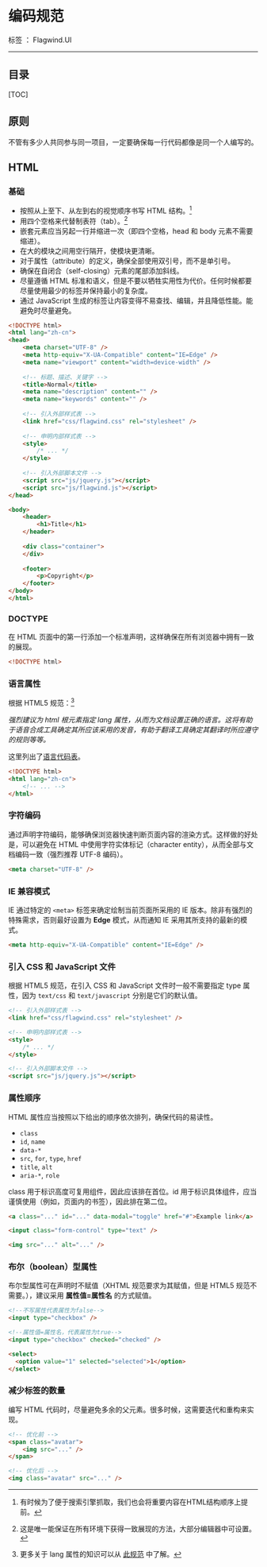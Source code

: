 ﻿# 编码规范

标签 ： Flagwind.UI

---

## 目录
[TOC]

## 原则

不管有多少人共同参与同一项目，一定要确保每一行代码都像是同一个人编写的。

## HTML

### 基础

- 按照从上至下、从左到右的视觉顺序书写 HTML 结构。[^order]
- 用四个空格来代替制表符（tab）。[^tab]
- 嵌套元素应当另起一行并缩进一次（即四个空格，head 和 body 元素不需要缩进）。
- 在大的模块之间用空行隔开，使模块更清晰。
- 对于属性（attribute）的定义，确保全部使用双引号，而不是单引号。
- 确保在自闭合（self-closing）元素的尾部添加斜线。
- 尽量遵循 HTML 标准和语义，但是不要以牺牲实用性为代价。任何时候都要尽量使用最少的标签并保持最小的复杂度。
- 通过 JavaScript 生成的标签让内容变得不易查找、编辑，并且降低性能。能避免时尽量避免。

``` html
<!DOCTYPE html>
<html lang="zh-cn">
<head>
    <meta charset="UTF-8" />
    <meta http-equiv="X-UA-Compatible" content="IE=Edge" />
    <meta name="viewport" content="width=device-width" />
    
    <!-- 标题、描述、关键字 -->
    <title>Normal</title>
    <meta name="description" content="" />
    <meta name="keywords" content="" />
    
    <!-- 引入外部样式表 -->
    <link href="css/flagwind.css" rel="stylesheet" />
    
    <!-- 申明内部样式表 -->
    <style>
        /* ... */
    </style>
    
    <!-- 引入外部脚本文件 -->
    <script src="js/jquery.js"></script>
    <script src="js/flagwind.js"></script>
</head>

<body>
    <header>
        <h1>Title</h1>
    </header>
    
    <div class="container">
    </div>
    
    <footer>
        <p>Copyright</p>
    </footer>
</body>
</html>
```

### DOCTYPE

在 HTML 页面中的第一行添加一个标准声明，这样确保在所有浏览器中拥有一致的展现。

``` html
<!DOCTYPE html>
```

### 语言属性

根据 HTML5 规范：[^lang]

*强烈建议为 html 根元素指定 lang 属性，从而为文档设置正确的语言。这将有助于语音合成工具确定其所应该采用的发音，有助于翻译工具确定其翻译时所应遵守的规则等等。*

这里列出了[语言代码表](http://www.sitepoint.com/web-foundations/iso-2-letter-language-codes/)。

``` html
<!DOCTYPE html>
<html lang="zh-cn">
    <!-- ... -->
</html>
```

### 字符编码

通过声明字符编码，能够确保浏览器快速判断页面内容的渲染方式。这样做的好处是，可以避免在 HTML 中使用字符实体标记（character entity），从而全部与文档编码一致（强烈推荐 UTF-8 编码）。

``` html
<meta charset="UTF-8" />
```

### IE 兼容模式

IE 通过特定的 `<meta>` 标签来确定绘制当前页面所采用的 IE 版本。除非有强烈的特殊需求，否则最好设置为 **Edge** 模式，从而通知 IE 采用其所支持的最新的模式。

``` html
<meta http-equiv="X-UA-Compatible" content="IE=Edge" />
```

### 引入 CSS 和 JavaScript 文件

根据 HTML5 规范，在引入 CSS 和 JavaScript 文件时一般不需要指定 type 属性，因为 `text/css` 和 `text/javascript` 分别是它们的默认值。

``` html
<!-- 引入外部样式表 -->
<link href="css/flagwind.css" rel="stylesheet" />

<!-- 申明内部样式表 -->
<style>
    /* ... */
</style>

<!-- 引入外部脚本文件 -->
<script src="js/jquery.js"></script>
```

### 属性顺序

HTML 属性应当按照以下给出的顺序依次排列，确保代码的易读性。

- `class`
- `id`, `name`
- `data-*`
- `src`, `for`, `type`, `href`
- `title`, `alt`
- `aria-*`, `role`

class 用于标识高度可复用组件，因此应该排在首位。id 用于标识具体组件，应当谨慎使用（例如，页面内的书签），因此排在第二位。

``` html
<a class="..." id="..." data-modal="toggle" href="#">Example link</a>

<input class="form-control" type="text" />

<img src="..." alt="..." />
```

### 布尔（boolean）型属性

布尔型属性可在声明时不赋值（XHTML 规范要求为其赋值，但是 HTML5 规范不需要。），建议采用 **属性值=属性名** 的方式赋值。

``` html
<!--不写属性代表属性为false-->
<input type="checkbox" />

<!--属性值=属性名，代表属性为true-->
<input type="checkbox" checked="checked" />

<select>
  <option value="1" selected="selected">1</option>
</select>
```

### 减少标签的数量

编写 HTML 代码时，尽量避免多余的父元素。很多时候，这需要迭代和重构来实现。

``` html
<!-- 优化前 -->
<span class="avatar">
    <img src="..." />
</span>

<!-- 优化后 -->
<img class="avatar" src="..." />
```

[^order]: 有时候为了便于搜索引擎抓取，我们也会将重要内容在HTML结构顺序上提前。

[^tab]: 这是唯一能保证在所有环境下获得一致展现的方法，大部分编辑器中可设置。

[^lang]: 更多关于 lang 属性的知识可以从 [此规范](http://www.w3.org/html/wg/drafts/html/master/semantics.html#the-html-element) 中了解。